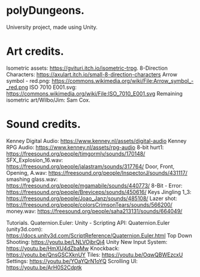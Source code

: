 # polyDungeons.

University project, made using Unity. 

# Art credits.
Isometric assets: https://gvituri.itch.io/isometric-trpg.
8-Direction Characters: https://axulart.itch.io/small-8-direction-characters
Arrow symbol - red.png: https://commons.wikimedia.org/wiki/File:Arrow_symbol_-_red.png
ISO 7010 E001.svg: https://commons.wikimedia.org/wiki/File:ISO_7010_E001.svg
Remaining isometric art/Wilbo/Jim: Sam Cox. 

# Sound credits. 
Kenney Digital Audio: https://www.kenney.nl/assets/digital-audio
Kenney RPG Audio: https://www.kenney.nl/assets/rpg-audio
8-bit hurt1: https://freesound.org/people/timgormly/sounds/170148/
SFX_Explosion_16.wav: https://freesound.org/people/jalastram/sounds/317764/
Door, Front, Opening, A.wav: https://freesound.org/people/InspectorJ/sounds/431117/
smashing glass.wav: https://freesound.org/people/mgamabile/sounds/440773/
8-Bit - Error: https://freesound.org/people/Breviceps/sounds/450616/
Keys Jingling 1_3: https://freesound.org/people/Joao_Janz/sounds/485108/
Lazer shot: https://freesound.org/people/colorsCrimsonTears/sounds/566200/
money.wav: https://freesound.org/people/saha213131/sounds/664049/

Tutorials.
Quaternion.Euler: Unity - Scripting API: Quaternion.Euler (unity3d.com): https://docs.unity3d.com/ScriptReference/Quaternion.Euler.html
Top Down Shooting: https://youtu.be/LNLVOjbrQj4
Unity New Input System: https://youtu.be/HmXU4dZbaMw
Knockback: https://youtu.be/QnsGSCXknUY
Tiles: https://youtu.be/OqwQBWEzcxU
Settings: https://youtu.be/YOaYQrN1oYQ
Scrolling UI: https://youtu.be/ArH0S2Cdptk


